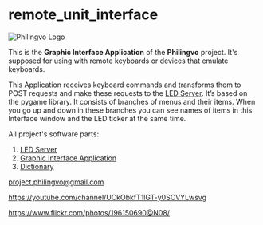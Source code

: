 # remote_unit_interface

![Philingvo Logo](https://user-images.githubusercontent.com/108828980/177623942-55bcc0ba-873f-4761-aa8c-172a0022ab26.png)

This is the **Graphic Interface Application** of the **Philingvo** project. It's supposed for using with remote keyboards or devices that emulate keyboards. 

This Application receives keyboard commands and transforms them to POST requests and make these requests to the [LED Server](https://github.com/philingvo/led_server).
It’s based on the pygame library. It consists of branches of menus and their items. When you go up and down in these branches you can see names of items in this Interface window and the LED ticker at the same time.

All project's software parts:
1. [LED Server](https://github.com/philingvo/led_server)
2. [Graphic Interface Application](https://github.com/philingvo/remote_unit_interface)
3. [Dictionary](https://github.com/philingvo/dictionary)

project.philingvo@gmail.com

https://youtube.com/channel/UCkObkfT1lGT-y0SOVYLwsvg

https://www.flickr.com/photos/196150690@N08/
